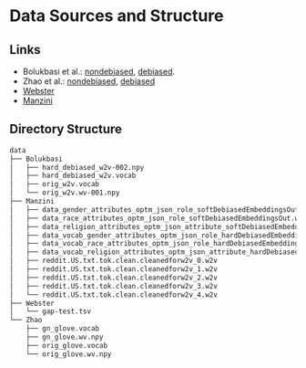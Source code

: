 # Data Sources and Structure

## Links

* Bolukbasi et al.: [nondebiased](https://code.google.com/archive/p/word2vec/), [debiased](https://github.com/tolga-b/debiaswe).
* Zhao et al.: [nondebiased](https://drive.google.com/file/d/1jrbQmpB5ZNH4w54yujeAvNFAfVEG0SuE/view), [debiased](https://github.com/uclanlp/gn_glove)
* [Webster](https://github.com/google-research-datasets/gap-coreference)
* [Manzini](https://github.com/TManzini/DebiasMulticlassWordEmbedding)
## Directory Structure

```bash
data
├── Bolukbasi
│	├── hard_debiased_w2v-002.npy
│	├── hard_debiased_w2v.vocab
│	├── orig_w2v.vocab
│	└── orig_w2v.wv-001.npy
├── Manzini
│	├── data_gender_attributes_optm_json_role_softDebiasedEmbeddingsOut.w2v
│	├── data_race_attributes_optm_json_role_softDebiasedEmbeddingsOut.w2v
│	├── data_religion_attributes_optm_json_attribute_softDebiasedEmbeddingsOut.w2v
│	├── data_vocab_gender_attributes_optm_json_role_hardDebiasedEmbeddingsOut.w2v
│	├── data_vocab_race_attributes_optm_json_role_hardDebiasedEmbeddingsOut.w2v
│	├── data_vocab_religion_attributes_optm_json_attribute_hardDebiasedEmbeddingsOut.w2v
│	├── reddit.US.txt.tok.clean.cleanedforw2v_0.w2v
│	├── reddit.US.txt.tok.clean.cleanedforw2v_1.w2v
│	├── reddit.US.txt.tok.clean.cleanedforw2v_2.w2v
│	├── reddit.US.txt.tok.clean.cleanedforw2v_3.w2v
│	└── reddit.US.txt.tok.clean.cleanedforw2v_4.w2v
├── Webster
│	└── gap-test.tsv
└── Zhao
    ├── gn_glove.vocab
    ├── gn_glove.wv.npy
    ├── orig_glove.vocab
    └── orig_glove.wv.npy
```